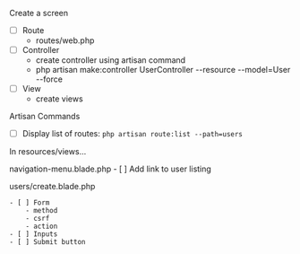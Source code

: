 

Create a screen

- [ ] Route
    - routes/web.php
- [ ] Controller
    - create controller using artisan command
    - php artisan make:controller UserController --resource --model=User --force
- [ ] View
    - create views

Artisan Commands

- [ ] Display list of routes: `php artisan route:list --path=users`


In resources/views...

navigation-menu.blade.php
    - [ ] Add link to user listing

users/create.blade.php

    - [ ] Form
        - method
        - csrf
        - action
    - [ ] Inputs
    - [ ] Submit button
